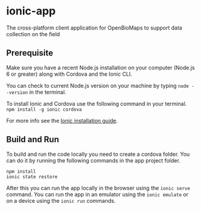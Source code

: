 # ionic-app
The cross-platform client application for OpenBioMaps to support data collection on the field

## Prerequisite
Make sure you have a recent Node.js installation on your computer (Node.js 6 or greater) along with Cordova and the Ionic CLI.

You can check to current Node.js version on your machine by typing `node --version` in the terminal.

To install Ionic and Cordova use the following command in your terminal.
`npm install -g ionic cordova`

For more info see the [Ionic installation guide][ionic-install].

## Build and Run
To build and run the code locally you need to create a cordova folder. You can do it by running the following commands in the app project folder.
```
npm install
ionic state restore
```

After this you can run the app locally in the browser using the `ionic serve` command. You can run the app in an emulator using the `ionic emulate` or on a device using the `ionic run` commands.

[ionic-install]: http://ionicframework.com/docs/v2/setup/installation/
